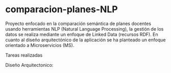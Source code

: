 # comparacion-planes-NLP
Proyecto enfocado en la comparación semántica de planes docentes usando herramientas NLP (Natural Language Processing), la gestión de los datos se realiza mediante un enfoque de Linked Data (recursos RDF). En cuanto al diseño arquitectónico de la aplicación se ha planteado un enfoque orientado a Microservicios (MS).

Tareas realizadas

Diseño Arquitectonico:

